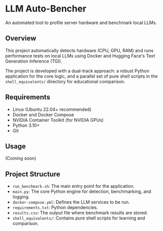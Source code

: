 # LLM Auto-Bencher

An automated tool to profile server hardware and benchmark local LLMs.

## Overview

This project automatically detects hardware (CPU, GPU, RAM) and runs performance tests on local LLMs using Docker and Hugging Face's Text Generation Inference (TGI).

The project is developed with a dual-track approach: a robust Python application for the core logic, and a parallel set of pure shell scripts in the `shell_equivalents/` directory for educational comparison.

## Requirements

- Linux (Ubuntu 22.04+ recommended)
- Docker and Docker Compose
- NVIDIA Container Toolkit (for NVIDIA GPUs)
- Python 3.10+
- Git

## Usage

(Coming soon)

## Project Structure

- `run_benchmark.sh`: The main entry point for the application.
- `main.py`: The core Python engine for detection, benchmarking, and logging.
- `docker-compose.yml`: Defines the LLM services to be run.
- `requirements.txt`: Python dependencies.
- `results.csv`: The output file where benchmark results are stored.
- `shell_equivalents/`: Contains pure shell scripts for learning and comparison.
